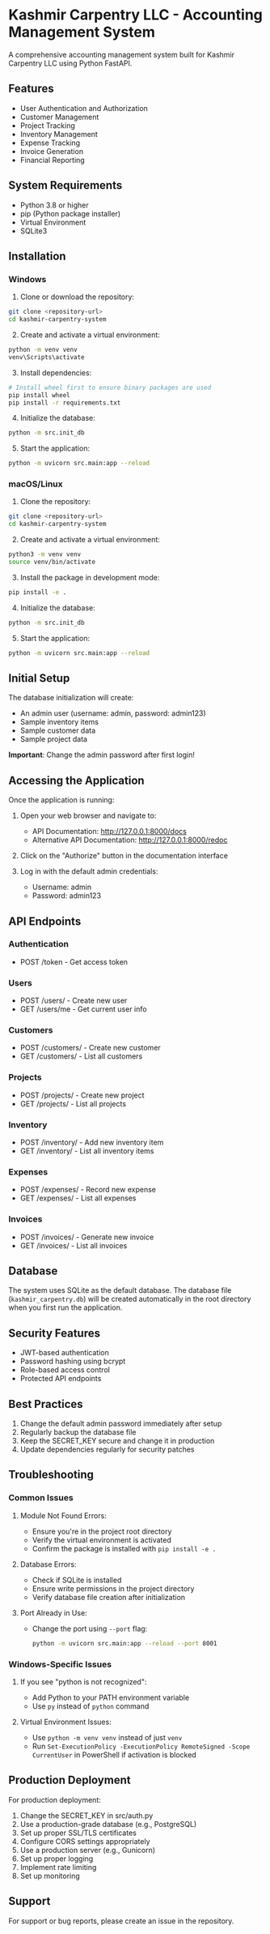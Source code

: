 # Kashmir Carpentry LLC - Accounting Management System

A comprehensive accounting management system built for Kashmir Carpentry LLC using Python FastAPI.

## Features

- User Authentication and Authorization
- Customer Management
- Project Tracking
- Inventory Management
- Expense Tracking
- Invoice Generation
- Financial Reporting

## System Requirements

- Python 3.8 or higher
- pip (Python package installer)
- Virtual Environment
- SQLite3

## Installation

### Windows

1. Clone or download the repository:
```bash
git clone <repository-url>
cd kashmir-carpentry-system
```

2. Create and activate a virtual environment:
```bash
python -m venv venv
venv\Scripts\activate
```

3. Install dependencies:
```bash
# Install wheel first to ensure binary packages are used
pip install wheel
pip install -r requirements.txt
```

4. Initialize the database:
```bash
python -m src.init_db
```

5. Start the application:
```bash
python -m uvicorn src.main:app --reload
```

### macOS/Linux

1. Clone the repository:
```bash
git clone <repository-url>
cd kashmir-carpentry-system
```

2. Create and activate a virtual environment:
```bash
python3 -m venv venv
source venv/bin/activate
```

3. Install the package in development mode:
```bash
pip install -e .
```

4. Initialize the database:
```bash
python -m src.init_db
```

5. Start the application:
```bash
python -m uvicorn src.main:app --reload
```

## Initial Setup

The database initialization will create:
- An admin user (username: admin, password: admin123)
- Sample inventory items
- Sample customer data
- Sample project data

**Important**: Change the admin password after first login!

## Accessing the Application

Once the application is running:

1. Open your web browser and navigate to:
   - API Documentation: http://127.0.0.1:8000/docs
   - Alternative API Documentation: http://127.0.0.1:8000/redoc

2. Click on the "Authorize" button in the documentation interface

3. Log in with the default admin credentials:
   - Username: admin
   - Password: admin123

## API Endpoints

### Authentication
- POST /token - Get access token

### Users
- POST /users/ - Create new user
- GET /users/me - Get current user info

### Customers
- POST /customers/ - Create new customer
- GET /customers/ - List all customers

### Projects
- POST /projects/ - Create new project
- GET /projects/ - List all projects

### Inventory
- POST /inventory/ - Add new inventory item
- GET /inventory/ - List all inventory items

### Expenses
- POST /expenses/ - Record new expense
- GET /expenses/ - List all expenses

### Invoices
- POST /invoices/ - Generate new invoice
- GET /invoices/ - List all invoices

## Database

The system uses SQLite as the default database. The database file (`kashmir_carpentry.db`) will be created automatically in the root directory when you first run the application.

## Security Features

- JWT-based authentication
- Password hashing using bcrypt
- Role-based access control
- Protected API endpoints

## Best Practices

1. Change the default admin password immediately after setup
2. Regularly backup the database file
3. Keep the SECRET_KEY secure and change it in production
4. Update dependencies regularly for security patches

## Troubleshooting

### Common Issues

1. Module Not Found Errors:
   - Ensure you're in the project root directory
   - Verify the virtual environment is activated
   - Confirm the package is installed with `pip install -e .`

2. Database Errors:
   - Check if SQLite is installed
   - Ensure write permissions in the project directory
   - Verify database file creation after initialization

3. Port Already in Use:
   - Change the port using `--port` flag:
     ```bash
     python -m uvicorn src.main:app --reload --port 8001
     ```

### Windows-Specific Issues

1. If you see "python is not recognized":
   - Add Python to your PATH environment variable
   - Use `py` instead of `python` command

2. Virtual Environment Issues:
   - Use `python -m venv venv` instead of just `venv`
   - Run `Set-ExecutionPolicy -ExecutionPolicy RemoteSigned -Scope CurrentUser` in PowerShell if activation is blocked

## Production Deployment

For production deployment:

1. Change the SECRET_KEY in src/auth.py
2. Use a production-grade database (e.g., PostgreSQL)
3. Set up proper SSL/TLS certificates
4. Configure CORS settings appropriately
5. Use a production server (e.g., Gunicorn)
6. Set up proper logging
7. Implement rate limiting
8. Set up monitoring

## Support

For support or bug reports, please create an issue in the repository.
